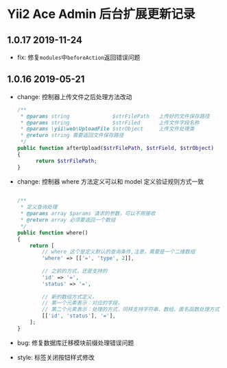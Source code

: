 Yii2 Ace Admin 后台扩展更新记录
=============================

1.0.17 2019-11-24
-----------------

- fix: 修复`modules`中`beforeAction`返回错误问题

1.0.16 2019-05-21
-----------------

- change: 控制器上传文件之后处理方法改动
    ```php
    /**
     * @params string              $strFilePath   上传好的文件保存路径
     * @params string              $strFiled      上传文件字段名称
     * @params \yii\web\UploadFile $strObject     上传文件处理类
     * @return string 需要返回文件保存路径
     */
    public function afterUpload($strFilePath, $strField, $strObject)
    {
          return $strFilePath;
    }

    ```

- change: 控制器 where 方法定义可以和 model 定义验证规则方式一致
    ```php
      
    /**
     * 定义查询处理
     * @params array $params 请求的参数，可以不用接收
     * @return array 必须要返回一个数组
     */
    public function where()
    {
        return [
            // where 这个是定义默认的查询条件,注意，需要是一个二维数组
            'where' => [['=', 'type', 2]],
            
            // 之前的方式，还是支持的
            'id' => '=',
            'status' => '=',
            
            // 新的数组方式定义，
            // 第一个元素表示：对应的字段，
            // 第二个元素表示：处理的方式，同样支持字符串、数组、匿名函数处理方式
            [['id', 'status'], '='],
        ];
    }
  
    ```

- bug: 修复数据库迁移模块前缀处理错误问题    
- style: 标签关闭按钮样式修改
